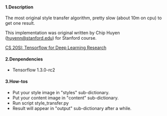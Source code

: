 #### 1.Description

The most original style transfer algorithm, pretty slow (about 10m on cpu) to get one result.

This implementation was original written by 
Chip Huyen (huyenn@stanford.edu) for Stanford course.

[CS 20SI: Tensorflow for Deep Learning Research](https://web.stanford.edu/class/cs20si/index.html)

#### 2.Denpendencies
- Tensorflow 1.3.0-rc2

#### 3.How-tos
- Put your style image in "styles" sub-dictionary.
- Put your content image in "content" sub-dictionary.
- Run script style_transfer.py
- Result will appear in "output" sub-dictionary after a while.